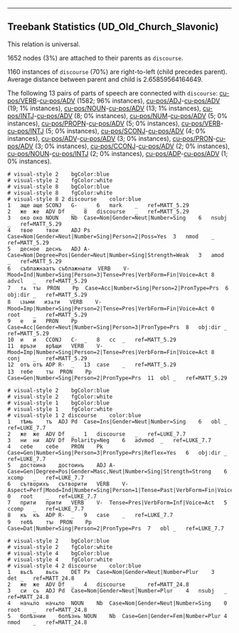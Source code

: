 

--------------------------------------------------------------------------------

## Treebank Statistics (UD_Old_Church_Slavonic)

This relation is universal.

1652 nodes (3%) are attached to their parents as `discourse`.

1160 instances of `discourse` (70%) are right-to-left (child precedes parent).
Average distance between parent and child is 2.65859564164649.

The following 13 pairs of parts of speech are connected with `discourse`: [cu-pos/VERB]()-[cu-pos/ADV]() (1582; 96% instances), [cu-pos/ADJ]()-[cu-pos/ADV]() (19; 1% instances), [cu-pos/NOUN]()-[cu-pos/ADV]() (13; 1% instances), [cu-pos/INTJ]()-[cu-pos/ADV]() (8; 0% instances), [cu-pos/NUM]()-[cu-pos/ADV]() (5; 0% instances), [cu-pos/PROPN]()-[cu-pos/ADV]() (5; 0% instances), [cu-pos/VERB]()-[cu-pos/INTJ]() (5; 0% instances), [cu-pos/SCONJ]()-[cu-pos/ADV]() (4; 0% instances), [cu-pos/ADV]()-[cu-pos/ADV]() (3; 0% instances), [cu-pos/PRON]()-[cu-pos/ADV]() (3; 0% instances), [cu-pos/CCONJ]()-[cu-pos/ADV]() (2; 0% instances), [cu-pos/NOUN]()-[cu-pos/INTJ]() (2; 0% instances), [cu-pos/ADP]()-[cu-pos/ADV]() (1; 0% instances).


~~~ conllu
# visual-style 2	bgColor:blue
# visual-style 2	fgColor:white
# visual-style 8	bgColor:blue
# visual-style 8	fgColor:white
# visual-style 8 2 discourse	color:blue
1	аще	аще	SCONJ	G-	_	6	mark	_	ref=MATT_5.29
2	же	же	ADV	Df	_	8	discourse	_	ref=MATT_5.29
3	око	око	NOUN	Nb	Case=Nom|Gender=Neut|Number=Sing	6	nsubj	_	ref=MATT_5.29
4	твое	твои	ADJ	Ps	Case=Nom|Gender=Neut|Number=Sing|Person=2|Poss=Yes	3	nmod	_	ref=MATT_5.29
5	десное	деснъ	ADJ	A-	Case=Nom|Degree=Pos|Gender=Neut|Number=Sing|Strength=Weak	3	amod	_	ref=MATT_5.29
6	съблажнаатъ	съблажнꙗти	VERB	V-	Mood=Ind|Number=Sing|Person=3|Tense=Pres|VerbForm=Fin|Voice=Act	8	advcl	_	ref=MATT_5.29
7	тѧ	тꙑ	PRON	Pp	Case=Acc|Number=Sing|Person=2|PronType=Prs	6	obj:dir	_	ref=MATT_5.29
8	ꙇзьми	изѧти	VERB	V-	Mood=Imp|Number=Sing|Person=2|Tense=Pres|VerbForm=Fin|Voice=Act	0	root	_	ref=MATT_5.29
9	е	и	PRON	Pp	Case=Acc|Gender=Neut|Number=Sing|Person=3|PronType=Prs	8	obj:dir	_	ref=MATT_5.29
10	и	и	CCONJ	C-	_	8	cc	_	ref=MATT_5.29
11	връзи	врѣщи	VERB	V-	Mood=Imp|Number=Sing|Person=2|Tense=Pres|VerbForm=Fin|Voice=Act	8	conj	_	ref=MATT_5.29
12	отъ	отъ	ADP	R-	_	13	case	_	ref=MATT_5.29
13	тебе	тꙑ	PRON	Pp	Case=Gen|Number=Sing|Person=2|PronType=Prs	11	obl	_	ref=MATT_5.29

~~~


~~~ conllu
# visual-style 2	bgColor:blue
# visual-style 2	fgColor:white
# visual-style 1	bgColor:blue
# visual-style 1	fgColor:white
# visual-style 1 2 discourse	color:blue
1	тѣмь	тъ	ADJ	Pd	Case=Ins|Gender=Neut|Number=Sing	6	obl	_	ref=LUKE_7.7
2	же	же	ADV	Df	_	1	discourse	_	ref=LUKE_7.7
3	ни	ни	ADV	Df	Polarity=Neg	6	advmod	_	ref=LUKE_7.7
4	себе	себе	PRON	Pk	Case=Gen|Number=Sing|Person=3|PronType=Prs|Reflex=Yes	6	obj:dir	_	ref=LUKE_7.7
5	достоина	достоинъ	ADJ	A-	Case=Gen|Degree=Pos|Gender=Masc,Neut|Number=Sing|Strength=Strong	6	xcomp	_	ref=LUKE_7.7
6	сътворихъ	сътворити	VERB	V-	Aspect=Perf|Mood=Ind|Number=Sing|Person=1|Tense=Past|VerbForm=Fin|Voice=Act	0	root	_	ref=LUKE_7.7
7	прити	прити	VERB	V-	Tense=Pres|VerbForm=Inf|Voice=Act	5	ccomp	_	ref=LUKE_7.7
8	къ	къ	ADP	R-	_	9	case	_	ref=LUKE_7.7
9	тебѣ	тꙑ	PRON	Pp	Case=Dat|Number=Sing|Person=2|PronType=Prs	7	obl	_	ref=LUKE_7.7

~~~


~~~ conllu
# visual-style 2	bgColor:blue
# visual-style 2	fgColor:white
# visual-style 4	bgColor:blue
# visual-style 4	fgColor:white
# visual-style 4 2 discourse	color:blue
1	вьсѣ	вьсь	DET	Px	Case=Nom|Gender=Neut|Number=Plur	3	det	_	ref=MATT_24.8
2	же	же	ADV	Df	_	4	discourse	_	ref=MATT_24.8
3	си	сь	ADJ	Pd	Case=Nom|Gender=Neut|Number=Plur	4	nsubj	_	ref=MATT_24.8
4	начѧло	начѧло	NOUN	Nb	Case=Nom|Gender=Neut|Number=Sing	0	root	_	ref=MATT_24.8
5	болѣзнии	болѣзнь	NOUN	Nb	Case=Gen|Gender=Fem|Number=Plur	4	nmod	_	ref=MATT_24.8

~~~


